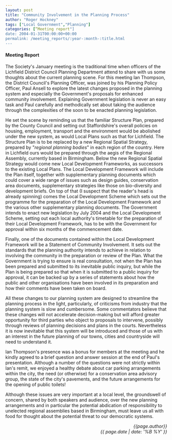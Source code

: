 ```yaml
---
layout: post
title: "Community Involvement in the Planning Process"
author: "Roger Hockney"
tags: ["Local Government","Planning"]
categories: [“Meeting report"]
date: 2004-01-31T00:00:00+00:00
permalink: /meeting_reports/:year-:month-:title.html
---
```

#### Meeting Report ####

The Society's January meeting is the traditional time when officers of the Lichfield District Council Planning Department attend to share with us some thoughts about the current planning scene. For this meeting Ian Thompson, the District Council's Planning Officer, was joined by his Planning Policy Officer, Paul Ansell to explore the latest changes proposed in the planning system and especially the Government's proposals for enhanced community involvement. Explaining Government legislation is never an easy task and Paul carefully and methodically set about taking the audience through the complexities of the soon to be enacted planning legislation. 

He set the scene by reminding us that the familiar Structure Plan, prepared by the County Council and setting out Staffordshire's overall policies on housing, employment, transport and the environment would be abolished under the new system, as would Local Plans such as that for Lichfield. The Structure Plan is to be replaced by a new Regional Spatial Strategy, prepared by "*regional planning bodies*" in each region of the country. Here in Lichfield ours would be prepared through the aegis of the Regional Assembly, currently based in Birmingham. Below the new Regional Spatial Strategy would come new Local Development Frameworks, as successors to the existing Local Plans. The Local Development Framework will include the Plan itself, together with supplementary planning documents which could cover a wide range of issues such as design guides, conservation area documents, supplementary strategies like those on bio-diversity and development briefs. On top of that (I suspect that the reader's head is already spinning) comes the Local Development Scheme which sets out the programme for the preparation of the Local Development Framework and the various other supplementary planning documents. The Government intends to enact new legislation by July 2004 and the Local Development Scheme, setting out each local authority's timetable for the preparation of their Local Development Framework, has to be with the Government for approval within six months of the commencement date. 

Finally, one of the documents contained within the Local Development Framework will be a Statement of Community Involvement. It sets out the standards that the planning authority intends to achieve in relation to involving the community in the preparation or review of the Plan. What the Government is trying to ensure is real consultation, not when the Plan has been prepared and submitted to its inevitable public inquiry, but while the Plan is being prepared so that when it is submitted to a public inquiry for approval, it can be backed up by a series of statements about how the public and other organisations have been involved in its preparation and how their comments have been taken on board. 

All these changes to our planning system are designed to streamline the planning process in the light, particularly, of criticisms from industry that the planning system is slow and cumbersome. Some commentators believe that these changes will not accelerate decision-making but will afford greater opportunity for third parties who object to proposals to intervene, possibly through reviews of planning decisions and plans in the courts. Nevertheless it is now inevitable that this system will be introduced and those of us with an interest in the future planning of our towns, cities and countryside will need to understand it. 

Ian Thompson's presence was a bonus for members at the meeting and he kindly agreed to a brief question and answer session at the end of Paul's presentation. Although a number of the questions were not strictly within Ian's remit, we enjoyed a healthy debate about car parking arrangements within the city, the need (or otherwise) for a conservation area advisory group, the state of the city's pavements, and the future arrangements for the opening of public toilets! 

Although these issues are very important at a local level, the groundswell of concern, shared by both speakers and audience, over the new planning arrangements and in particular the potential abdication of responsibility to unelected regional assemblies based in Birmingham, must leave us all with food for thought about the potential threat to our democratic systems. 

<p align="right"><i> {{page.author}} <br> {{ page.date | date: '%B %Y' }} </i></p>
